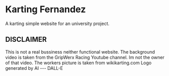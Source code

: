 # Karting Fernandez
A karting simple website for an university project.
## DISCLAIMER
This is not a real bussiness neither functional website.
The background video is taken from the GripWerx Racing Youtube channel. Im not the owner of that video.
The workers picture is taken from wikikarting.com
Logo generated by AI --- DALL-E
